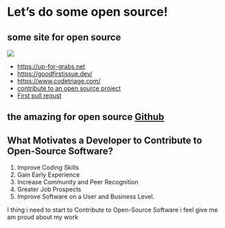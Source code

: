 #  Let’s do some open source!
## some site for open source 
![](https://www.kindlebitglobal.com/images/opensource.png)
- https://up-for-grabs.net
- https://goodfirstissue.dev/
- https://www.codetriage.com/
- [contribute to an open source project](https://www.hanselman.com/blog/get-involved-in-open-source-today-how-to-contribute-a-patch-to-a-github-hosted-open-source-project-like-code-52)
- [First pull requst](https://firstpr.me/)

## the amazing for open source [Github](https://github.com/open-source)

## What Motivates a Developer to Contribute to Open-Source Software?
1. Improve Coding Skills
2. Gain Early Experience
3. Increase Community and Peer Recognition
4. Greater Job Prospects
5. Improve Software on a User and Business Level.

I thing i need to start to Contribute to Open-Source Software i feel give me am proud about my work